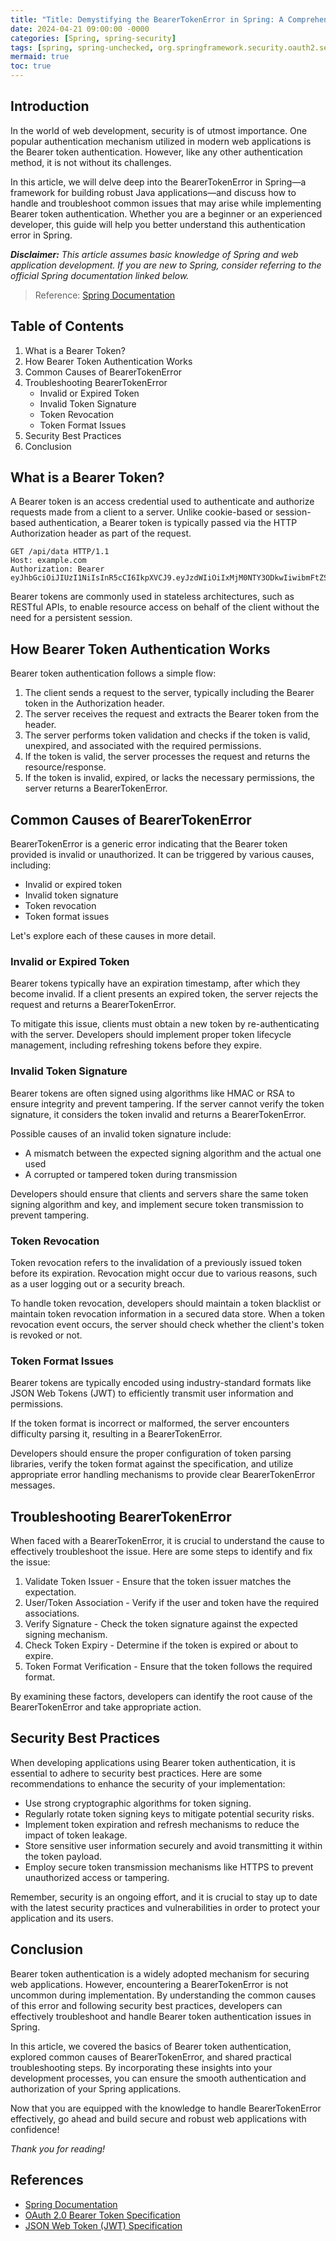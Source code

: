```yaml
---
title: "Title: Demystifying the BearerTokenError in Spring: A Comprehensive Guide"
date: 2024-04-21 09:00:00 -0000
categories: [Spring, spring-security]
tags: [spring, spring-unchecked, org.springframework.security.oauth2.server.resource]
mermaid: true
toc: true
---
```



## Introduction

In the world of web development, security is of utmost importance. One popular authentication mechanism utilized in modern web applications is the Bearer token authentication. However, like any other authentication method, it is not without its challenges.

In this article, we will delve deep into the BearerTokenError in Spring—a framework for building robust Java applications—and discuss how to handle and troubleshoot common issues that may arise while implementing Bearer token authentication. Whether you are a beginner or an experienced developer, this guide will help you better understand this authentication error in Spring.

***Disclaimer:*** _This article assumes basic knowledge of Spring and web application development. If you are new to Spring, consider referring to the official Spring documentation linked below._

> Reference: [Spring Documentation](https://docs.spring.io/spring/docs/current/spring-framework-reference/)

## Table of Contents

1. What is a Bearer Token?
2. How Bearer Token Authentication Works
3. Common Causes of BearerTokenError
4. Troubleshooting BearerTokenError
   - Invalid or Expired Token
   - Invalid Token Signature
   - Token Revocation
   - Token Format Issues
5. Security Best Practices
6. Conclusion

## What is a Bearer Token?

A Bearer token is an access credential used to authenticate and authorize requests made from a client to a server. Unlike cookie-based or session-based authentication, a Bearer token is typically passed via the HTTP Authorization header as part of the request.

```
GET /api/data HTTP/1.1
Host: example.com
Authorization: Bearer eyJhbGciOiJIUzI1NiIsInR5cCI6IkpXVCJ9.eyJzdWIiOiIxMjM0NTY3ODkwIiwibmFtZSI6IkpvaG4gRG9lIiwiaWF0IjoxNTE2MjM5MDIyfQ.SflKxwRJSMeKKF2QT4fwpMeJf36POk6yJV_adQssw5c
```

Bearer tokens are commonly used in stateless architectures, such as RESTful APIs, to enable resource access on behalf of the client without the need for a persistent session.

## How Bearer Token Authentication Works

Bearer token authentication follows a simple flow:

1. The client sends a request to the server, typically including the Bearer token in the Authorization header.
2. The server receives the request and extracts the Bearer token from the header.
3. The server performs token validation and checks if the token is valid, unexpired, and associated with the required permissions.
4. If the token is valid, the server processes the request and returns the resource/response.
5. If the token is invalid, expired, or lacks the necessary permissions, the server returns a BearerTokenError.

## Common Causes of BearerTokenError

BearerTokenError is a generic error indicating that the Bearer token provided is invalid or unauthorized. It can be triggered by various causes, including:

- Invalid or expired token
- Invalid token signature
- Token revocation
- Token format issues

Let's explore each of these causes in more detail.

### Invalid or Expired Token

Bearer tokens typically have an expiration timestamp, after which they become invalid. If a client presents an expired token, the server rejects the request and returns a BearerTokenError.

To mitigate this issue, clients must obtain a new token by re-authenticating with the server. Developers should implement proper token lifecycle management, including refreshing tokens before they expire.

### Invalid Token Signature

Bearer tokens are often signed using algorithms like HMAC or RSA to ensure integrity and prevent tampering. If the server cannot verify the token signature, it considers the token invalid and returns a BearerTokenError.

Possible causes of an invalid token signature include:
- A mismatch between the expected signing algorithm and the actual one used
- A corrupted or tampered token during transmission

Developers should ensure that clients and servers share the same token signing algorithm and key, and implement secure token transmission to prevent tampering.

### Token Revocation

Token revocation refers to the invalidation of a previously issued token before its expiration. Revocation might occur due to various reasons, such as a user logging out or a security breach.

To handle token revocation, developers should maintain a token blacklist or maintain token revocation information in a secured data store. When a token revocation event occurs, the server should check whether the client's token is revoked or not.

### Token Format Issues

Bearer tokens are typically encoded using industry-standard formats like JSON Web Tokens (JWT) to efficiently transmit user information and permissions.

If the token format is incorrect or malformed, the server encounters difficulty parsing it, resulting in a BearerTokenError.

Developers should ensure the proper configuration of token parsing libraries, verify the token format against the specification, and utilize appropriate error handling mechanisms to provide clear BearerTokenError messages.

## Troubleshooting BearerTokenError

When faced with a BearerTokenError, it is crucial to understand the cause to effectively troubleshoot the issue. Here are some steps to identify and fix the issue:

1. Validate Token Issuer - Ensure that the token issuer matches the expectation.
2. User/Token Association - Verify if the user and token have the required associations.
3. Verify Signature - Check the token signature against the expected signing mechanism.
4. Check Token Expiry - Determine if the token is expired or about to expire.
5. Token Format Verification - Ensure that the token follows the required format.

By examining these factors, developers can identify the root cause of the BearerTokenError and take appropriate action.

## Security Best Practices

When developing applications using Bearer token authentication, it is essential to adhere to security best practices. Here are some recommendations to enhance the security of your implementation:

- Use strong cryptographic algorithms for token signing.
- Regularly rotate token signing keys to mitigate potential security risks.
- Implement token expiration and refresh mechanisms to reduce the impact of token leakage.
- Store sensitive user information securely and avoid transmitting it within the token payload.
- Employ secure token transmission mechanisms like HTTPS to prevent unauthorized access or tampering.

Remember, security is an ongoing effort, and it is crucial to stay up to date with the latest security practices and vulnerabilities in order to protect your application and its users.

## Conclusion

Bearer token authentication is a widely adopted mechanism for securing web applications. However, encountering a BearerTokenError is not uncommon during implementation. By understanding the common causes of this error and following security best practices, developers can effectively troubleshoot and handle Bearer token authentication issues in Spring.

In this article, we covered the basics of Bearer token authentication, explored common causes of BearerTokenError, and shared practical troubleshooting steps. By incorporating these insights into your development processes, you can ensure the smooth authentication and authorization of your Spring applications.

Now that you are equipped with the knowledge to handle BearerTokenError effectively, go ahead and build secure and robust web applications with confidence!

_Thank you for reading!_

## References
- [Spring Documentation](https://docs.spring.io/spring/docs/current/spring-framework-reference/)
- [OAuth 2.0 Bearer Token Specification](https://tools.ietf.org/html/rfc6750)
- [JSON Web Token (JWT) Specification](https://tools.ietf.org/html/rfc7519)